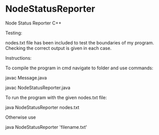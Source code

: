 # NodeStatusReporter
Node Status Reporter C++

Testing: 

nodes.txt file has been included to test the boundaries of my program. Checking the correct output is given in each case.

Instructions:

To compile the program in cmd navigate to folder and use commands:

javac Message.java

javac NodeStatusReporter.java

To run the program with the given nodes.txt file:

java NodeStatusReporter nodes.txt

Otherwise use

java NodeStatusReporter 'filename.txt'
